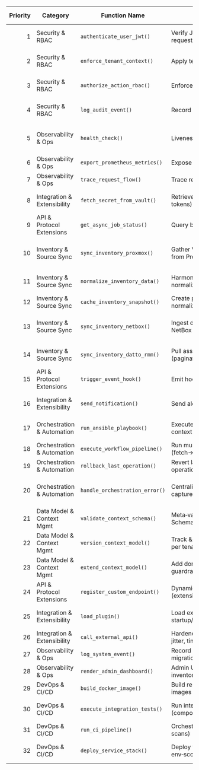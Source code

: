 | Priority | Category                     | Function Name                   | Description                                                               | Tags                               | Tech (Implements)                 | Caller Stack (Utilizes)                                  | Business Function  | Org Role           | MCP Relation                                         | Example (edgesec‑MCP)                                                                          |
|---------:|------------------------------|----------------------------------|---------------------------------------------------------------------------|------------------------------------|-----------------------------------|---------------------------------------------------------|--------------------|--------------------|------------------------------------------------------|------------------------------------------------------------------------------------------------|
| 1        | Security & RBAC              | `authenticate_user_jwt()`       | Verify JWTs and attach identity to requests                               | #foundation #security              | fastify, typescript, nodejs       | ui-nextjs, cli-curl                                     | security           | platform-engineer  | Session security & role-based context               | Verify JWT → persist `tenant_id`, `roles` in MCP session                                      |
| 2        | Security & RBAC              | `enforce_tenant_context()`      | Apply tenant scoping to all operations                                    | #foundation #security #tenant      | fastify, typescript               | ui-nextjs, worker-queue                                  | security           | platform-engineer  | Context isolation & namespaces                        | Tenant `acme` scopes all Proxmox/NetBox queries                                               |
| 3        | Security & RBAC              | `authorize_action_rbac()`       | Enforce role-based access control                                         | #foundation #security              | fastify, typescript               | ui-nextjs, cli-curl, worker-queue                        | security           | platform-engineer  | Role-based delegation in MCP                          | `ops` can `inventory:sync`; `viewer` only `inventory:read`                                     |
| 4        | Security & RBAC              | `log_audit_event()`             | Record security/admin actions                                             | #foundation #security #ops         | fastify, postgres                 | ui-nextjs, worker-queue                                  | security           | security-analyst   | Persistent audit trail                                | Log `inventory.sync.proxmox` start/finish with jobId                                          |
| 5        | Observability & Ops          | `health_check()`                | Liveness/readiness endpoints                                              | #foundation #observability         | fastify                           | github-actions, k8s/readiness, cli-curl                  | observability      | devops             | Orchestration health signals                          | `/readyz` OK only if DB, Redis, Vault reachable                                              |
| 6        | Observability & Ops          | `export_prometheus_metrics()`   | Expose Prometheus metrics                                                 | #foundation #observability         | prometheus, fastify               | prometheus-scrape                                        | observability      | devops             | Feedback loop metrics                                 | Track Datto/Proxmox API latency, job durations                                               |
| 7        | Observability & Ops          | `trace_request_flow()`          | Trace request/operation lifecycle                                         | #foundation #observability         | opentelemetry, fastify            | ui-nextjs, worker-queue                                  | observability      | devops             | Contextual tracing                                    | Correlate `sync-proxmox` fetch→normalize→snapshot                                             |
| 8        | Integration & Extensibility  | `fetch_secret_from_vault()`     | Retrieve secrets from Vault (short‑lived tokens)                          | #foundation #vault #security       | vault, nodejs                     | worker-queue, ui-nextjs                                   | security           | platform-engineer  | Secure tool registration                              | AppRole login; read `kv/acme/proxmox/api_token`                                               |
| 9        | API & Protocol Extensions    | `get_async_job_status()`        | Query background job status                                               | #foundation #async #observability  | bullmq, redis, fastify            | ui-nextjs, cli-curl                                      | observability      | devops             | Orchestrated state visibility                          | UI polls `/jobs/:id` for `sync:datto`                                                         |
| 10       | Inventory & Source Sync      | `sync_inventory_proxmox()`      | Gather VM/container/host metadata from Proxmox VE                         | #inventory #proxmox #async         | nodejs, bullmq, redis             | worker-queue, external-proxmox                           | inventory-sync     | network-engineer   | Dynamic tool integration & ingestion                  | Proxmox GET `/api2/json/cluster/resources?type=vm`                                            |
| 11       | Inventory & Source Sync      | `normalize_inventory_data()`    | Harmonize raw payloads into normalized model                              | #inventory #foundation             | typescript, nodejs                | worker-queue                                              | inventory-sync     | platform-engineer  | Adaptive schema evolution                              | Map Proxmox `vmid,node,status` + NetBox `device/name` → unified attrs                         |
| 12       | Inventory & Source Sync      | `cache_inventory_snapshot()`    | Create point‑in‑time snapshots of normalized inventory                    | #inventory                         | postgres, nodejs                  | worker-queue                                              | inventory-sync     | infra-admin        | Persistent state for MCP                              | Store snapshot JSONB; compute diffs; notify Teams                                             |
| 13       | Inventory & Source Sync      | `sync_inventory_netbox()`       | Ingest devices/interfaces/IPs from NetBox                                 | #inventory #netbox #async          | nodejs, bullmq                    | worker-queue, external-netbox                            | inventory-sync     | network-engineer   | Multi‑source orchestration                            | NetBox GET `/api/dcim/devices?limit=…`, `/api/ipam/ip-addresses?...`                           |
| 14       | Inventory & Source Sync      | `sync_inventory_datto_rmm()`    | Pull asset/device data from Datto RMM (pagination/backoff)                | #inventory #datto #async           | nodejs, bullmq                    | worker-queue, external-datto                             | inventory-sync     | infra-admin        | Automated API consumption                              | Datto RMM GET `/devices`, `/devices/{id}/audit`; retry on 429                                 |
| 15       | API & Protocol Extensions    | `trigger_event_hook()`          | Emit hooks on system events                                               | #foundation #extensibility #async  | nodejs                           | worker-queue, ui-nextjs                                   | extensibility      | platform-engineer  | Event‑driven feedback                                  | Emit `inventory.synced` → pipeline continues                                                  |
| 16       | Integration & Extensibility  | `send_notification()`           | Send alerts (Teams/email)                                                 | #ops #extensibility                | nodejs                            | teams-webhook, ui-nextjs                                  | observability      | security-analyst   | Feedback injection                                     | Teams card: “Proxmox sync completed: 120 assets, 3 diffs”                                      |
| 17       | Orchestration & Automation   | `run_ansible_playbook()`        | Execute Ansible playbooks with tenant context & Vault secrets             | #orchestration #vault #async       | ansible, nodejs                    | ansible-semaphore, worker-queue                          | orchestration      | infra-admin        | Context‑aware orchestration                            | Run `netbird_peer.yml` on hosts labeled `edge`                                                |
| 18       | Orchestration & Automation   | `execute_workflow_pipeline()`   | Run multi‑step pipelines (fetch→normalize→notify→orchestrate)             | #orchestration #async              | nodejs, bullmq                    | ui-nextjs, worker-queue                                  | orchestration      | platform-engineer  | MCP‑driven orchestration                               | Pipeline `datto→normalize→netbox_reconcile→teams_notify`                                      |
| 19       | Orchestration & Automation   | `rollback_last_operation()`     | Revert last change/deployment using operation metadata                    | #orchestration #ops                | nodejs, postgres                  | ui-nextjs, worker-queue                                  | orchestration      | infra-admin        | Branching & checkpoints                                 | Revert NetBox role updates if post‑checks fail                                                |
| 20       | Orchestration & Automation   | `handle_orchestration_error()`  | Centralize error capture/correlation/recovery                             | #orchestration #ops #observability | nodejs, bullmq, opentelemetry     | worker-queue, teams-webhook                               | orchestration      | devops             | Feedback‑driven error handling                         | On Proxmox 5xx → mark failed, emit `orchestration.error`, notify Teams                         |
| 21       | Data Model & Context Mgmt    | `validate_context_schema()`     | Meta‑validate proposed JSON Schemas                                       | #foundation #inventory             | typescript, nodejs                | ui-nextjs, cli-curl                                       | inventory-sync     | platform-engineer  | Automated schema validation                            | Validate `inventory.normalized.v2` adding `ipv6[]`                                           |
| 22       | Data Model & Context Mgmt    | `version_context_model()`       | Track & activate versions of the model per tenant                         | #foundation #inventory #tenant     | postgres, nodejs                  | ui-nextjs                                                 | inventory-sync     | platform-engineer  | Versioning & compatibility                             | Promote v2, keep migration map, tag snapshots by version                                      |
| 23       | Data Model & Context Mgmt    | `extend_context_model()`        | Add domain‑specific extensions with guardrails                            | #foundation #inventory #extensibility | typescript, nodejs             | ui-nextjs                                                 | inventory-sync     | platform-engineer  | Dynamic context extension                               | Add `netbirdPeerId`, `pveNodeZpool` attributes                                               |
| 24       | API & Protocol Extensions    | `register_custom_endpoint()`    | Dynamically add new REST endpoints (extensions)                           | #extensibility #foundation         | fastify, nodejs                   | ui-nextjs, cli-curl                                       | extensibility      | platform-engineer  | Capability negotiation                                  | Register `/ext/netbird/sync` endpoint                                                         |
| 25       | Integration & Extensibility  | `load_plugin()`                 | Load external plugin modules at startup/runtime                           | #extensibility                     | nodejs                            | ui-nextjs                                                 | extensibility      | platform-engineer  | Dynamic discovery & composability                      | Load `netbird`, `edgesec-traffic-mirror` plugins                                              |
| 26       | Integration & Extensibility  | `call_external_api()`           | Hardened outbound HTTP (retries, jitter, timeouts, circuit breaker)       | #foundation #extensibility         | nodejs                            | worker-queue                                              | extensibility      | platform-engineer  | Reliable API consumption                                 | Wrap Datto/NetBox calls; emit metrics & errors                                               |
| 27       | Observability & Ops          | `log_system_event()`            | Record operational events (deploys, migrations, throttling)               | #ops #observability                 | nodejs, postgres                  | ui-nextjs                                                 | observability      | devops             | Persistent feedback                                     | “Vault token renewed”, “Queue paused due to rate limit”                                       |
| 28       | Observability & Ops          | `render_admin_dashboard()`      | Admin UI for health, metrics, jobs, inventory, audits                     | #ui #ops                            | nextjs, nodejs, prometheus        | ui-nextjs                                                 | observability      | infra-admin        | Visualization of MCP state                              | Dashboard shows Proxmox/Datto sync status, NetBox diffs                                       |
| 29       | DevOps & CI/CD               | `build_docker_image()`          | Build reproducible service container images                               | #cicd #ops                          | docker, nodejs                     | github-actions                                            | ci-cd              | devops             | MCP module packaging                                    | Build `ghcr.io/.../mcp-api:<sha>`; pin Node 20                                               |
| 30       | DevOps & CI/CD               | `execute_integration_tests()`   | Run integration/E2E suites (compose/mocked externals)                     | #cicd #ops                          | docker, nodejs                     | github-actions                                            | ci-cd              | devops             | Continuous testing with feedback                        | Spin up `postgres+redis+vault`; test `sync_inventory_proxmox`                                 |
| 31       | DevOps & CI/CD               | `run_ci_pipeline()`             | Orchestrate CI (lint, typecheck, tests, scans)                            | #cicd                               | github-actions, nodejs             | github-actions                                            | ci-cd              | devops             | Continuous integration                                  | Lint→typecheck→tests→build                                                                    |
| 32       | DevOps & CI/CD               | `deploy_service_stack()`        | Deploy via Compose/Kubernetes with env‑scoped config                      | #cicd #ops                          | docker, nodejs                     | github-actions                                            | ci-cd              | devops             | MCP‑aware deployment orchestration                      | Staging deploy; readiness gated on Vault/DB/Redis                                            |
